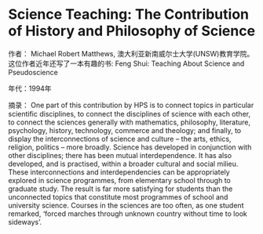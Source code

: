 # Science Teaching: The Contribution of History and Philosophy of Science

作者： Michael Robert Matthews, 澳大利亚新南威尔士大学(UNSW)教育学院。这位作者近年还写了一本有趣的书: Feng Shui: Teaching About Science and Pseudoscience


年代：1994年

摘录：
One part of this contribution by HPS is to connect topics in particular scientific disciplines, to connect the disciplines of science with each other, to connect the sciences generally with mathematics, philosophy, literature,
psychology, history, technology, commerce and theology; and finally, to display the interconnections of science and culture – the arts, ethics, religion, politics – more broadly. Science has developed in conjunction with other
disciplines; there has been mutual interdependence. It has also developed, and 
is practised, within a broader cultural and social milieu. These interconnections
and interdependencies can be appropriately explored in science programmes,
from elementary school through to graduate study. The result is far more
satisfying for students than the unconnected topics that constitute most
programmes of school and university science. Courses in the sciences are too
often, as one student remarked, ‘forced marches through unknown country
without time to look sideways’.
